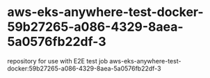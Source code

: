 # aws-eks-anywhere-test-docker-59b27265-a086-4329-8aea-5a0576fb22df-3
repository for use with E2E test job aws-eks-anywhere-test-docker:59b27265-a086-4329-8aea-5a0576fb22df-3
